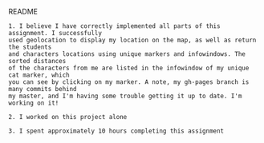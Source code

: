 README

	1. I believe I have correctly implemented all parts of this assignment. I successfully 
	used geolocation to display my location on the map, as well as return the students
	and characters locations using unique markers and infowindows. The sorted distances
	of the characters from me are listed in the infowindow of my unique cat marker, which
	you can see by clicking on my marker. A note, my gh-pages branch is many commits behind 
	my master, and I'm having some trouble getting it up to date. I'm working on it!

	2. I worked on this project alone

	3. I spent approximately 10 hours completing this assignment
